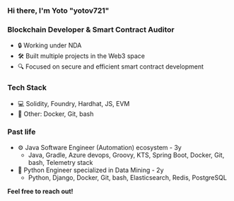 ### Hi there, I'm Yoto "yotov721" 
### **Blockchain Developer & Smart Contract Auditor**  
- 🔒 Working under NDA  
- 🛠️ Built multiple projects in the Web3 space  
- 🔍 Focused on secure and efficient smart contract development
### Tech Stack
- 💻 Solidity, Foundry, Hardhat, JS, EVM
- 🧪 Other: Docker, Git, bash
### Past life
- ⚙️ Java Software Engineer (Automation) ecosystem - 3y
  - Java, Gradle, Azure devops, Groovy, KTS, Spring Boot, Docker, Git, bash, Telemetry stack
- 🐍 Python Engineer specialized in Data Mining - 2y
  - Python, Django, Docker, Git, bash, Elasticsearch, Redis, PostgreSQL

**Feel free to reach out!**

